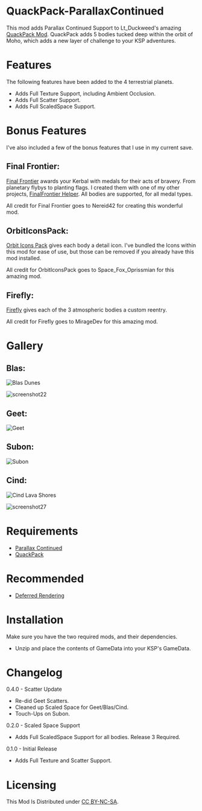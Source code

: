 # QuackPack-ParallaxContinued

This mod adds Parallax Continued Support to Lt_Duckweed's amazing [QuackPack Mod](https://forum.kerbalspaceprogram.com/topic/210155-112x-kopernicus-quackpack-v120-an-inner-system-expansion/). QuackPack adds 5 bodies tucked deep within the orbit of Moho, which adds a new layer of challenge to your KSP adventures.


# Features

The following features have been added to the 4 terrestrial planets.

* Adds Full Texture Support, including Ambient Occlusion.
* Adds Full Scatter Support.
* Adds Full ScaledSpace Support.

# Bonus Features

I've also included a few of the bonus features that I use in my current save.

## Final Frontier:

[Final Frontier](https://spacedock.info/mod/580/Final%20Frontier) awards your Kerbal with medals for their acts of bravery. From planetary flybys to planting flags. I created them with one of my other projects, [FinalFrontier Helper](https://github.com/jthero3/FinalFrontierHelper). All bodies are supported, for all medal types.

All credit for Final Frontier goes to Nereid42 for creating this wonderful mod.

## OrbitIconsPack:

[Orbit Icons Pack](https://spacedock.info/mod/3769/OrbitIconsPack) gives each body a detail icon. I've bundled the Icons within this mod for ease of use, but those can be removed if you already have this mod installed.

All credit for OrbitIconsPack goes to Space_Fox_Oprissmian for this amazing mod.

## Firefly:

[Firefly](https://spacedock.info/mod/3813/Firefly) gives each of the 3 atmospheric bodies a custom reentry.

All credit for Firefly goes to  MirageDev for this amazing mod.

# Gallery


## Blas:

![Blas Dunes](https://github.com/user-attachments/assets/7997c8b4-ce17-4b04-ba9e-bf34aade0e98)

![screenshot22](https://github.com/user-attachments/assets/9add3da2-8fd6-4c19-b178-a8a8ef504697)


## Geet:

![Geet](https://github.com/user-attachments/assets/beb80457-6fc3-48a4-aa24-cf00836a2166)


## Subon:

![Subon](https://github.com/user-attachments/assets/39eb56fb-ad4e-4368-a5cb-29804da48320)


## Cind:

![Cind Lava Shores](https://github.com/user-attachments/assets/f1e8a1a2-71c5-4435-ae32-1aae54f76905)

![screenshot27](https://github.com/user-attachments/assets/65150860-9e0b-4995-8f0e-83ee0355ee64)



# Requirements

* [Parallax Continued](https://github.com/Gameslinx/Parallax-Continued/tree/master#readme)
* [QuackPack](https://spacedock.info/mod/3136/QuackPack)


# Recommended

* [Deferred Rendering](https://github.com/LGhassen/Deferred)


# Installation

Make sure you have the two required mods, and their dependencies.

* Unzip and place the contents of GameData into your KSP's GameData.


# Changelog

0.4.0 - Scatter Update
* Re-did Geet Scatters.
* Cleaned up Scaled Space for Geet/Blas/Cind.
* Touch-Ups on Subon.

0.2.0 - Scaled Space Support
* Adds Full ScaledSpace Support for all bodies. Release 3 Required.

0.1.0 - Initial Release
* Adds Full Texture and Scatter Support. 


# Licensing

This Mod Is Distributed under [CC BY-NC-SA](https://creativecommons.org/licenses/by-nc-sa/4.0/).
